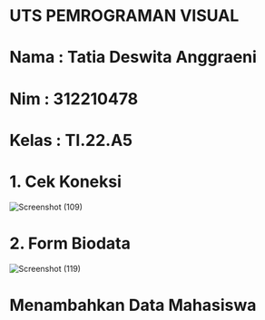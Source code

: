 
# UTS PEMROGRAMAN VISUAL

# Nama : Tatia Deswita Anggraeni

# Nim : 312210478

# Kelas : TI.22.A5

# 1. Cek Koneksi
![Screenshot (109)](https://github.com/user-attachments/assets/29d5a9eb-2869-42e4-8b6c-e449b4be236a)

# 2. Form Biodata
![Screenshot (119)](https://github.com/user-attachments/assets/f43a33cc-9026-43c0-91ec-d5a053890be7)




# Menambahkan Data Mahasiswa
